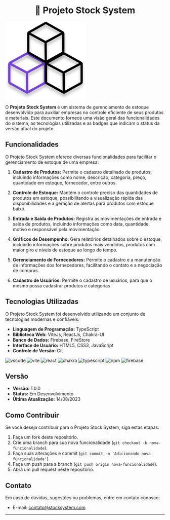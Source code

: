 <h1 align="center">
  🚀 Projeto Stock System
</h1>

![Logo do Projeto Stock System](/public/favicon.svg)

<!-- # Projeto Stock System -->

O **Projeto Stock System** é um sistema de gerenciamento de estoque desenvolvido para auxiliar empresas no controle eficiente de seus produtos e materiais. Este documento fornece uma visão geral das funcionalidades do sistema, as tecnologias utilizadas e as badges que indicam o status da versão atual do projeto.

## Funcionalidades

O Projeto Stock System oferece diversas funcionalidades para facilitar o gerenciamento de estoque de uma empresa:

1. **Cadastro de Produtos:** Permite o cadastro detalhado de produtos, incluindo informações como nome, descrição, categoria, preço, quantidade em estoque, fornecedor, entre outros.

2. **Controle de Estoque:** Mantém o controle preciso das quantidades de produtos em estoque, possibilitando a visualização rápida das disponibilidades e a geração de alertas para produtos com estoque baixo.

3. **Entrada e Saída de Produtos:** Registra as movimentações de entrada e saída de produtos, incluindo informações como data, quantidade, motivo e responsável pela movimentação.

4. **Gráficos de Desempenho:** Gera relatórios detalhados sobre o estoque, incluindo informações sobre produtos mais vendidos, produtos com maior giro e níveis de estoque ao longo do tempo.

5. **Gerenciamento de Fornecedores:** Permite o cadastro e a manutenção de informações dos fornecedores, facilitando o contato e a negociação de compras.

6. **Cadastro de Usuários:** Permite o cadastro de usuários, para que o mesmo possa cadastrar produtos e categorias

## Tecnologias Utilizadas

O Projeto Stock System foi desenvolvido utilizando um conjunto de tecnologias modernas e confiáveis:

- **Linguagem de Programação:** TypeScript
- **Biblioteca Web:** ViteJs, ReactJs, Chakra-UI
- **Banco de Dados:** Firebase, FireStore
- **Interface de Usuário:** HTML5, CSS3, JavaScript
- **Controle de Versão:** Git

![vscode](https://img.shields.io/badge/VSCode-0078D4?style=for-the-badge&logo=visual%20studio%20code&logoColor=white)
![vite](https://img.shields.io/badge/Vite-B73BFE?style=for-the-badge&logo=vite&logoColor=FFD62E)
![react](https://img.shields.io/badge/React-20232A?style=for-the-badge&logo=react&logoColor=61DAFB)
![chakra](https://img.shields.io/badge/Chakra--UI-319795?style=for-the-badge&logo=chakra-ui&logoColor=white)
![typescript](https://img.shields.io/badge/TypeScript-007ACC?style=for-the-badge&logo=typescript&logoColor=white)
![npm](https://img.shields.io/badge/npm-CB3837?style=for-the-badge&logo=npm&logoColor=white)
![firebase](https://img.shields.io/badge/firebase-ffca28?style=for-the-badge&logo=firebase&logoColor=black)

## Versão

- **Versão:** 1.0.0
- **Status:** Em Desenvolvimento
- **Última Atualização:** 14/08/2023

## Como Contribuir

Se você deseja contribuir para o Projeto Stock System, siga estas etapas:

1. Faça um fork deste repositório.
2. Crie uma branch para sua nova funcionalidade (`git checkout -b nova-funcionalidade`).
3. Faça suas alterações e commit (`git commit -m 'Adicionando nova funcionalidade'`).
4. Faça um push para a branch (`git push origin nova-funcionalidade`).
5. Abra um pull request neste repositório.

## Contato

Em caso de dúvidas, sugestões ou problemas, entre em contato conosco:

- E-mail: [contato@stocksystem.com](mailto:weslleywebdesign13@gmaill.com)

---
